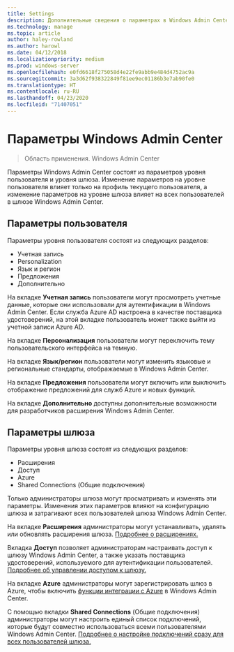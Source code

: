 ```yaml
---
title: Settings
description: Дополнительные сведения о параметрах в Windows Admin Center (Project Honolulu). С помощью параметров пользователей можно менять язык и регион, а также другие параметры. Параметры шлюза позволяют администраторам настраивать шлюз.
ms.technology: manage
ms.topic: article
author: haley-rowland
ms.author: harowl
ms.date: 04/12/2018
ms.localizationpriority: medium
ms.prod: windows-server
ms.openlocfilehash: e0fd6618f275058d4e22fe9abb9e484d4752ac9a
ms.sourcegitcommit: 3a3d62f938322849f81ee9ec01186b3e7ab90fe0
ms.translationtype: HT
ms.contentlocale: ru-RU
ms.lasthandoff: 04/23/2020
ms.locfileid: "71407051"
---
```

# <a name="windows-admin-center-settings"></a>Параметры Windows Admin Center

> Область применения. Windows Admin Center

Параметры Windows Admin Center состоят из параметров уровня пользователя и уровня шлюза. Изменение параметров на уровне пользователя влияет только на профиль текущего пользователя, а изменение параметров на уровне шлюза влияет на всех пользователей в шлюзе Windows Admin Center.

## <a name="user-settings"></a>Параметры пользователя

Параметры уровня пользователя состоят из следующих разделов:

- Учетная запись
- Personalization
- Язык и регион
- Предложения
- Дополнительно

На вкладке **Учетная запись** пользователи могут просмотреть учетные данные, которые они использовали для аутентификации в Windows Admin Center. Если служба Azure AD настроена в качестве поставщика удостоверений, на этой вкладке пользователь может также выйти из учетной записи Azure AD.

На вкладке **Персонализация** пользователи могут переключить тему пользовательского интерфейса на темную.

На вкладке **Язык/регион** пользователи могут изменить языковые и региональные стандарты, отображаемые в Windows Admin Center.

На вкладке **Предложения** пользователи могут включить или выключить отображение предложений для служб Azure и новых функций.

На вкладке **Дополнительно** доступны дополнительные возможности для разработчиков расширения Windows Admin Center.

## <a name="gateway-settings"></a>Параметры шлюза

Параметры уровня шлюза состоят из следующих разделов:

- Расширения
- Доступ
- Azure
- Shared Connections (Общие подключения)

Только администраторы шлюза могут просматривать и изменять эти параметры. Изменения этих параметров влияют на конфигурацию шлюза и затрагивают всех пользователей шлюза Windows Admin Center.

На вкладке **Расширения** администраторы могут устанавливать, удалять или обновлять расширения шлюза. [Подробнее о расширениях.](using-extensions.md)

Вкладка **Доступ** позволяет администраторам настраивать доступ к шлюзу Windows Admin Center, а также указать поставщика удостоверений, используемого для аутентификации пользователей. [Подробнее об управлении доступом к шлюзу.](user-access-control.md)

На вкладке **Azure** администраторы могут зарегистрировать шлюз в Azure, чтобы включить [функции интеграции с Azure](azure-integration.md) в Windows Admin Center.

С помощью вкладки **Shared Connections** (Общие подключения) администраторы могут настроить единый список подключений, которые будут совместно использоваться всеми пользователями Windows Admin Center. [Подробнее о настройке подключений сразу для всех пользователей шлюза.](shared-connections.md)